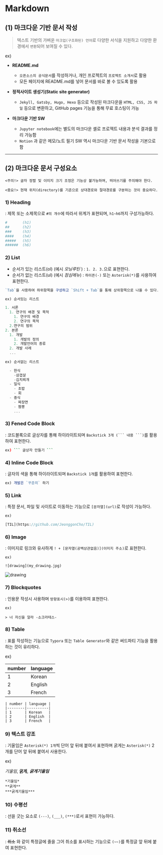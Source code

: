 # Markdown

## (1) 마크다운 기반 문서 작성

> 텍스트 기반의 가벼운 `마크업(구조화된) 언어`로 다양한 서식을 지원하고 다양한 환경에서 `변환`되어 보여질 수 있다.

ex)
- **README.md**
  - `오픈소스의 공식문서`를 작성하거나, 개인 프로젝트의 `프로젝트 소개서`로 활용
  - 모든 페이지에 README.md를 넣어 문서를 바로 볼 수 있도록 활용

- **정적사이트 생성기(Static site generator)**
  - `Jekyll, Gatsby, Hugo, Hexo` 등으로 작성된  마크다운을 `HTML, CSS, JS 파일` 등으로 변환하고,  GitHub pages 기능을 통해 무료 호스팅이 가능

- **마크다운 기반 SW**
  - `Jupyter notebook`에는 별도의 마크다운 셸로 프로젝트 내용과 분석 결과를 정리 가능함
  - `Notion` 과 같은 메모/노트 필기 SW 역시 마크다운 기반 문서 작성을 기본으로 함

---

## (2) 마크다운 문서 구성요소

```
<주의!> 글자 정렬 및 이미지 크기 조정은 기능상 불가능하며, 띄어쓰기를 주의해야 한다.

<중요!> 현재 위치(directory)를 기준으로 상대경로와 절대경로를 구분하는 것이 중요하다.
```

### **1) Heading**
: 제목 또는 소제목으로 `#의 개수`에 따라서 위계가 표현되며, `h1~h6`까지 구성가능하다.

  ```bash
  #       (h1) 
  ##      (h2)
  ###     (h3)
  ####    (h4)
  #####   (h5)
  ######  (h6)
  ```

### **2) List**
  - 순서가 있는 리스트(ol) (예시 *모닝루틴* ) : `1. 2. 3.`으로 표현한다.
  - 순서가 없는 리스트(ul) (예시 *점심메뉴*) : `하이픈(-)` 또는 `Asterisk(*)`를 사용하여 표현한다.

  ```js
  `Tab`을 사용하여 하위항목을 구성하고 `Shift + Tab`을 통해 상위항목으로 나올 수 있다.
  ```

  ```js
ex) 순서있는 리스트 

  1. 서론
    1. 연구의 배경 및 목적
      1. 연구의 배경
      2. 연구의 목적
    2.연구의 범위
  2. 본론
    1. 개발
      1. 개발의 정의
      2. 개발언어의 종류
    2. 개발 사례
    ...
    
ex) 순서없는 리스트

    - 한식
      -삼겹살
      -김치찌개
    - 일식
      - 초밥
      - 회
    - 중식
      - 짜장면
      - 짬뽕
      ...
  ```

### **3) Fened Code Block**
: 코드블록으로 글상자를 통해 하이라이트되며 `Backstick 3개 (``` 내용 ```)`를 활용하여 표현한다.

```bash
ex) ``` 글상자 만들기 ```
```

### **4) Inline Code Block**
: 글자의 색을 통해 하이라이트되며 `Backstick 1개`를 활용하여 표현한다.

```js
ex) 개발은 `꾸준히` 하기
```

### **5) Link**
: 특정 문서, 파일 및 사이트로 이동하는 기능으로 `[문자열](url)`로 작성이 가능하다.

```js
ex)

[TIL](https://github.com/JeonggonCho/TIL)
```

### **6) Image**
: 이미지로 링크와 유사하게 `! + [문자열(공백상관없음)](이미지 주소)`로 표현한다.

```
ex)

![drawing](my_drawing.jpg)
```
![drawing](my_drawing.jpg)

### **7) Blockquotes**
: 인용문 작성시 사용하며 `방향표시(>)`를 이용하여 표현한다.

```
ex)

> 너 자신을 알라 -소크라테스-
```

### **8) Table**
: 표를 작성하는 기능으로 `Typora` 또는 `Table Generator`와 같은 써드파티 기능을 활용하는 것이 유리하다.

ex)

| number | language |
|--------|----------|
| 1      | Korean   |
| 2      | English  |
| 3      | French   |

```
| number | language |
|--------|----------|
| 1      | Korean   |
| 2      | English  |
| 3      | French   |
```

### **9) 텍스트 강조**
: 기울임은 `Asterisk(*) 1개`씩 단어 앞 뒤에 붙여서 표현하며 굵게는 `Asterisk(*)` 2개를 단어 앞 뒤에 붙여서 사용한다.

ex)

*기울임*,
**굵게**,
***굵게기울임***

```
*기울임*
**굵게**
***굵게기울임***
```

### **10) 수평선**
: 선을 긋는 요소로 `(---)`, `(___)`, `(***)`로서 표현이 가능하다.

### **11) 취소선**
: ~~취소~~ 와 같이 특정글에 줄을 그어 취소를 표시하는 기능으로 `(~~)`를 특정글 앞 뒤에 붙여 표현한다.
